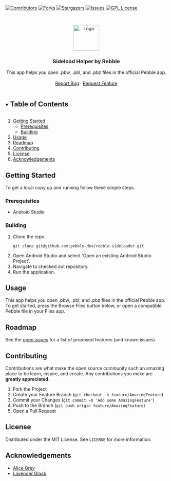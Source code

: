 [![Contributors][contributors-shield]][contributors-url]
[![Forks][forks-shield]][forks-url]
[![Stargazers][stars-shield]][stars-url]
[![Issues][issues-shield]][issues-url]
[![GPL License][license-shield]][license-url]



<br />
<p align="center">
  <a href="https://github.com/pebble-dev/rebble-sideloader">
    <img src="app/src/main/ic_launcher-playstore.png" alt="Logo" width="80" height="80">
  </a>

  <h3 align="center">Sideload Helper by Rebble</h3>

  <p align="center">
    This app helps you open .pbw, .pbl, and .pbz files in the official Pebble app. 
    <br />
    <br />
    <a href="https://github.com/pebble-dev/rebble-sideloader/issues">Report Bug</a>
    ·
    <a href="https://github.com/pebble-dev/rebble-sideloader/issues">Request Feature</a>
  </p>
</p>




<details open="open">
  <summary><h2 style="display: inline-block">Table of Contents</h2></summary>
  <ol>
    <li>
      <a href="#getting-started">Getting Started</a>
      <ul>
        <li><a href="#prerequisites">Prerequisites</a></li>
        <li><a href="#building">Building</a></li>
      </ul>
    </li>
    <li><a href="#usage">Usage</a></li>
    <li><a href="#roadmap">Roadmap</a></li>
    <li><a href="#contributing">Contributing</a></li>
    <li><a href="#license">License</a></li>
    <li><a href="#acknowledgements">Acknowledgements</a></li>
  </ol>
</details>



## Getting Started

To get a local copy up and running follow these simple steps.

### Prerequisites

<ul>
<li>Android Studio</li>
</ul>

### Building

<ol>
<li>Clone the repo</li>

```shell
git clone git@github.com:pebble-dev/rebble-sideloader.git
```

<li>Open Android Studio and select 'Open an existing Android Studio Project'.</li>
<li>Navigate to checked out repository.</li>
<li>Run the application.</li>
</ol>


## Usage

This app helps you open .pbw, .pbl, and .pbz files in the official Pebble app. To get started, press the Browse Files button below, or open a compatible Pebble file in your Files app.


## Roadmap

See the [open issues](https://github.com/pebble-dev/rebble-sideloader/issues) for a list of proposed features (and known issues).




## Contributing

Contributions are what make the open source community such an amazing place to be learn, inspire, and create. Any contributions you make are **greatly appreciated**.

1. Fork the Project
2. Create your Feature Branch (`git checkout -b feature/AmazingFeature`)
3. Commit your Changes (`git commit -m 'Add some AmazingFeature'`)
4. Push to the Branch (`git push origin feature/AmazingFeature`)
5. Open a Pull Request




## License

Distributed under the MIT License. See `LICENSE` for more information.




## Acknowledgements

* [Alice Grey](https://github.com/AliceGrey)
* [Lavender Glaab](https://github.com/piggehperson)




<!-- MARKDOWN LINKS & IMAGES -->
[contributors-shield]: https://img.shields.io/github/contributors/pebble-dev/rebble-sideloader.svg?style=for-the-badge
[contributors-url]: https://github.com/pebble-dev/rebble-sideloader/graphs/contributors
[forks-shield]: https://img.shields.io/github/forks/pebble-dev/rebble-sideloader.svg?style=for-the-badge
[forks-url]: https://github.com/pebble-dev/rebble-sideloader/network/members
[stars-shield]: https://img.shields.io/github/stars/pebble-dev/rebble-sideloader.svg?style=for-the-badge
[stars-url]: https://github.com/pebble-dev/rebble-sideloader/stargazers
[issues-shield]: https://img.shields.io/github/issues/pebble-dev/rebble-sideloader.svg?style=for-the-badge
[issues-url]: https://github.com/pebble-dev/rebble-sideloader/issues
[license-shield]: https://img.shields.io/github/license/pebble-dev/rebble-sideloader.svg?style=for-the-badge
[license-url]: https://github.com/pebble-dev/rebble-sideloader/blob/master/LICENSE
